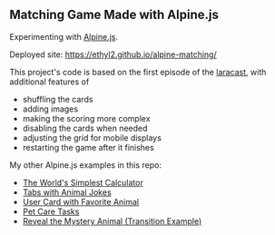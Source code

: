## Matching Game Made with Alpine.js

Experimenting with [Alpine.js](https://github.com/alpinejs/alpine).

Deployed site: https://ethyl2.github.io/alpine-matching/

This project's code is based on the first episode of the [laracast](https://laracasts.com/series/alpine-essentials/episodes/1), with additional features of
 - shuffling the cards
 - adding images
 - making the scoring more complex
 - disabling the cards when needed
 - adjusting the grid for mobile displays
 - restarting the game after it finishes

My other Alpine.js examples in this repo:

  - [The World's Simplest Calculator](https://ethyl2.github.io/alpine-matching/calculator)
  - [Tabs with Animal Jokes](https://ethyl2.github.io/alpine-matching/tabs)
  - [User Card with Favorite Animal](https://ethyl2.github.io/alpine-matching/create-user)
  - [Pet Care Tasks](https://ethyl2.github.io/alpine-matching/tasks)
  - [Reveal the Mystery Animal (Transition Example)](https://ethyl2.github.io/alpine-matching/transition)
